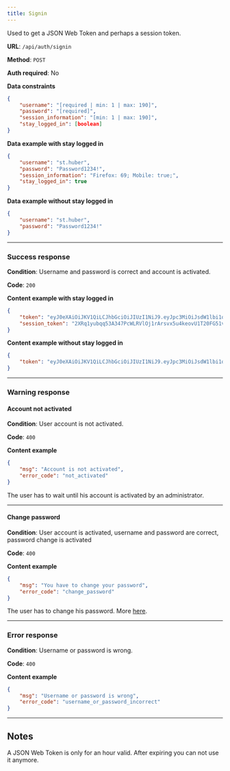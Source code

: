 ```yaml
---
title: Signin
---
```


Used to get a JSON Web Token and perhaps a session token.

**URL**: `/api/auth/signin`

**Method**: `POST`

**Auth required**: No

**Data constraints**
```json
{
    "username": "[required | min: 1 | max: 190]",
    "password": "[required]",
    "session_information": "[min: 1 | max: 190]",
    "stay_logged_in": [boolean]
}
```

**Data example with stay logged in**
```json
{
    "username": "st.huber",
    "password": "Password1234!",
    "session_information": "Firefox: 69; Mobile: true;",
    "stay_logged_in": true
}
```

**Data example without stay logged in**
```json
{
    "username": "st.huber",
    "password": "Password1234!"
}
```


---
### Success response
**Condition**: Username and password is correct and account is activated.

**Code**: `200`

**Content example with stay logged in**
```json
{
    "token": "eyJ0eXAiOiJKV1QiLCJhbGciOiJIUzI1NiJ9.eyJpc3MiOiJsdW1lbi1qd3QiLCJzdWIiOjMzLCJpYXQiOjE1NjkyNTQ0MzcsImV4cCI6MTU2OTI1ODAzN30.8fCp9Jdgbz8BotM6bW_OuRLb4Zl36YcKS9eo8pbVbwQ",
    "session_token": "2XRq1yubqq53A347PcWLRVlOj1rArsvx5u4keovU1T20FG51vXyVzNU73K1RDBhh"
}
```

**Content example without stay logged in**
```json
{
    "token": "eyJ0eXAiOiJKV1QiLCJhbGciOiJIUzI1NiJ9.eyJpc3MiOiJsdW1lbi1qd3QiLCJzdWIiOjMzLCJpYXQiOjE1NjkyNTQ0MzcsImV4cCI6MTU2OTI1ODAzN30.8fCp9Jdgbz8BotM6bW_OuRLb4Zl36YcKS9eo8pbVbwQ"
}
```


---
### Warning response
#### Account not activated
**Condition**: User account is not activated.

**Code**: `400`

**Content example**
```json
{
    "msg": "Account is not activated",
    "error_code": "not_activated"
}
```

The user has to wait until his account is activated by an administrator.

---
#### Change password
**Condition**: User account is activated, username and password are correct, password change is activated

**Code**: `400`

**Content example**
```json
{
    "msg": "You have to change your password",
    "error_code": "change_password"
}
```

The user has to change his password. More [here](./changePasswordAfterSignin.md).


---
### Error response
**Condition**: Username or password is wrong.

**Code**: `400`

**Content example**
```json
{
    "msg": "Username or password is wrong",
    "error_code": "username_or_password_incorrect"
}
```


---
## Notes
A JSON Web Token is only for an hour valid. After expiring you can not use it anymore.